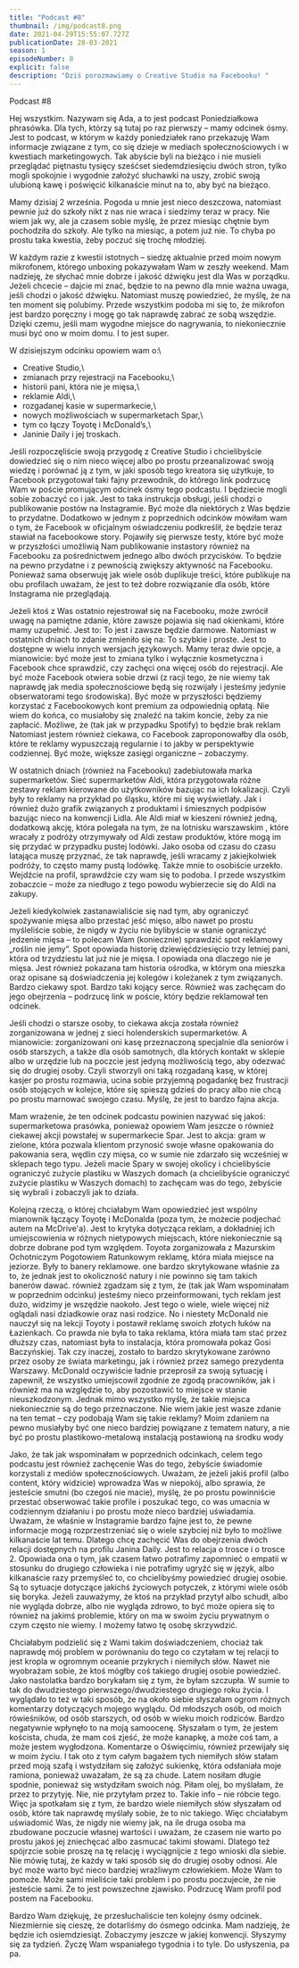 ```yaml
---
title: "Podcast #8"
thumbnail: /img/podcast8.png
date: 2021-04-29T15:55:07.727Z
publicationDate: 28-03-2021
season: 1
episodeNumber: 8
explicit: false
description: "Dziś porozmawiamy o Creative Studio na Facebooku! "
---
```

Podcast #8

Hej wszystkim. Nazywam się Ada, a to jest podcast Poniedziałkowa phrasówka. Dla tych, którzy są tutaj po raz pierwszy – mamy odcinek ósmy. Jest to podcast, w którym w każdy poniedziałek rano przekazuję Wam informacje związane z tym, co się dzieje w mediach społecznościowych i w kwestiach marketingowych. Tak abyście byli na bieżąco i nie musieli przeglądać piętnastu tysięcy sześćset siedemdziesięciu dwóch stron, tylko mogli spokojnie i wygodnie założyć słuchawki na uszy, zrobić swoją ulubioną kawę i poświęcić kilkanaście minut na to, aby być na bieżąco.

Mamy dzisiaj 2 września. Pogoda u mnie jest nieco deszczowa, natomiast pewnie już do szkoły nikt z nas nie wraca i siedzimy teraz w pracy. Nie wiem jak wy, ale ja czasem sobie myślę, że przez miesiąc chętnie bym pochodziła do szkoły. Ale tylko na miesiąc, a potem już nie. To chyba po prostu taka kwestia, żeby poczuć się trochę młodziej.

W każdym razie z kwestii istotnych – siedzę aktualnie przed moim nowym mikrofonem, którego unboxing pokazywałam Wam w zeszły weekend. Mam nadzieję, że słychać mnie dobrze i jakość dźwięku jest dla Was w porządku. Jeżeli chcecie – dajcie mi znać, będzie to na pewno dla mnie ważna uwaga, jeśli chodzi o jakość dźwięku. Natomiast muszę powiedzieć, że myślę, że na ten moment się polubimy. Przede wszystkim podoba mi się to, że mikrofon jest bardzo poręczny i mogę go tak naprawdę zabrać ze sobą wszędzie. Dzięki czemu, jeśli mam wygodne miejsce do nagrywania, to niekoniecznie musi być ono w moim domu. I to jest super.

W dzisiejszym odcinku opowiem wam o:\
- Creative Studio,\
- zmianach przy rejestracji na Facebooku,\
- historii pani, która nie je mięsa,\
- reklamie Aldi,\
- rozgadanej kasie w supermarkecie,\
- nowych możliwościach w supermarketach Spar,\
- tym co łączy Toyotę i McDonald’s,\
- Janinie Daily i jej troskach.

Jeśli rozpoczęliście swoją przygodę z Creative Studio i chcielibyście dowiedzieć się o nim nieco więcej albo po prostu przeanalizować swoją wiedzę i porównać ją z tym, w jaki sposób tego kreatora się użytkuje, to Facebook przygotował taki fajny przewodnik, do którego link podrzucę Wam w poście promującym odcinek ósmy tego podcastu. I będziecie mogli sobie zobaczyć co i jak. Jest to taka instrukcja obsługi, jeśli chodzi o publikowanie postów na Instagramie. Być może dla niektórych z Was będzie to przydatne. Dodatkowo w jednym z poprzednich odcinków mówiłam wam o tym, że Facebook w oficjalnym oświadczeniu podkreślił, że będzie teraz stawiał na facebookowe story. Pojawiły się pierwsze testy, które być może w przyszłości umożliwią Nam publikowanie instastory również na Facebooku za pośrednictwem jednego albo dwóch przycisków. To będzie na pewno przydatne i z pewnością zwiększy aktywność na Facebooku. Ponieważ sama obserwuję jak wiele osób duplikuje treści, które publikuje na obu profilach uważam, że jest to też dobre rozwiązanie dla osób, które Instagrama nie przeglądają.

Jeżeli ktoś z Was ostatnio rejestrował się na Facebooku, może zwrócił uwagę na pamiętne zdanie, które zawsze pojawia się nad okienkami, które mamy uzupełnić. Jest to: To jest i zawsze będzie darmowe. Natomiast w ostatnich dniach to zdanie zmieniło się na: To szybkie i proste. Jest to dostępne w wielu innych wersjach językowych. Mamy teraz dwie opcje, a mianowicie: być może jest to zmiana tylko i wyłącznie kosmetyczna i Facebook chce sprawdzić, czy zachęci ona więcej osób do rejestracji. Ale być może Facebook otwiera sobie drzwi (z racji tego, że nie wiemy tak naprawdę jak media społecznościowe będą się rozwijały i jesteśmy jedynie obserwatorami tego środowiska). Być może w przyszłości będziemy korzystać z Facebookowych kont premium za odpowiednią opłatą. Nie wiem do końca, co musiałoby się znaleźć na takim koncie, żeby za nie zapłacić. Możliwe, że (tak jak w przypadku Spotify) to będzie brak reklam Natomiast jestem również ciekawa, co Facebook zaproponowałby dla osób, które te reklamy wypuszczają regularnie i to jakby w perspektywie codziennej. Być może, większe zasięgi organiczne – zobaczymy.

W ostatnich dniach (również na Facebooku) zadebiutowała marka supermarketów. Sieć supermarketów Aldi, która przygotowała różne zestawy reklam kierowane do użytkowników bazując na ich lokalizacji. Czyli były to reklamy na przykład po śląsku, które mi się wyświetlały. Jak i również dużo grafik związanych z produktami i śmiesznych podpisów bazując nieco na konwencji Lidla. Ale Aldi miał w kieszeni również jedną, dodatkową akcję, która polegała na tym, że na lotnisku warszawskim , które wracały z podróży otrzymywały od Aldi zestaw produktów, które mogą im się przydać w przypadku pustej lodówki. Jako osoba od czasu do czasu latająca muszę przyznać, że tak naprawdę, jeśli wracamy z jakiejkolwiek podróży, to często mamy pustą lodówkę. Także mnie to osobiście urzekło. Wejdźcie na profil, sprawdźcie czy wam się to podoba. I przede wszystkim zobaczcie – może za niedługo z tego powodu wybierzecie się do Aldi na zakupy.

Jeżeli kiedykolwiek zastanawialiście się nad tym, aby ograniczyć spożywanie mięsa albo przestać jeść mięso, albo nawet po prostu myśleliście sobie, że nigdy w życiu nie bylibyście w stanie ograniczyć jedzenie mięsa – to polecam Wam (koniecznie) sprawdzić spot reklamowy „roślin nie jemy”. Spot opowiada historię dziewięćdziesięcio trzy letniej pani, która od trzydziestu lat już nie je mięsa. I opowiada ona dlaczego nie je mięsa. Jest również pokazana tam historia ośrodka, w którym ona mieszka oraz opisane są doświadczenia jej kolegów i koleżanek z tym związanych. Bardzo ciekawy spot. Bardzo taki kojący serce. Również was zachęcam do jego obejrzenia – podrzucę link w poście, który będzie reklamował ten odcinek.

Jeśli chodzi o starsze osoby, to ciekawa akcja została również zorganizowana w jednej z sieci holenderskich supermarketów. A mianowicie: zorganizowani oni kasę przeznaczoną specjalnie dla seniorów i osób starszych, a także dla osób samotnych, dla których kontakt w sklepie albo w urzędzie lub na poczcie jest jedyną możliwością tego, aby odezwać się do drugiej osoby. Czyli stworzyli oni taką rozgadaną kasę, w której kasjer po prostu rozmawia, ucina sobie przyjemną pogadankę bez frustracji osób stojących w kolejce, które się spieszą gdzieś do pracy albo nie chcą po prostu marnować swojego czasu. Myślę, że jest to bardzo fajna akcja.

Mam wrażenie, że ten odcinek podcastu powinien nazywać się jakoś: supermarketowa prasówka, ponieważ opowiem Wam jeszcze o również ciekawej akcji powstałej w supermarkecie Spar. Jest to akcja: gram w zielone, która pozwala klientom przynosić swoje własne opakowania do pakowania sera, wędlin czy mięsa, co w sumie nie zdarzało się wcześniej w sklepach tego typu. Jeżeli macie Spary w swojej okolicy i chcielibyście ograniczyć zużycie plastiku w Waszych domach (a chcielibyście ograniczyć zużycie plastiku w Waszych domach) to zachęcam was do tego, żebyście się wybrali i zobaczyli jak to działa.

Kolejną rzeczą, o której chciałabym Wam opowiedzieć jest wspólny mianownik łączący Toyotę i McDonalda (poza tym, że możecie podjechać autem na McDrive'a). Jest to krytyka dotycząca reklam, a dokładniej ich umiejscowienia w różnych nietypowych miejscach, które niekoniecznie są dobrze dobrane pod tym względem. Toyota zorganizowała z Mazurskim Ochotniczym Pogotowiem Ratunkowym reklamę, która miała miejsce na jeziorze. Były to banery reklamowe. one bardzo skrytykowane właśnie za to, że jednak jest to okoliczność natury i nie powinno się tam takich banerów dawać. również zgadzam się z tym, że (tak jak Wam wspominałam w poprzednim odcinku) jesteśmy nieco przeinformowani, tych reklam jest dużo, widzimy je wszędzie naokoło. Jest tego o wiele, wiele więcej niż oglądali nasi dziadkowie oraz nasi rodzice. No i niestety McDonald nie nauczył się na lekcji Toyoty i postawił reklamę swoich złotych łuków na Łazienkach. Co prawda nie była to taka reklama, która miała tam stać przez dłuższy czas, natomiast była to instalacja, która promowała pokaz Gosi Baczyńskiej. Tak czy inaczej, zostało to bardzo skrytykowane zarówno przez osoby ze świata marketingu, jak i również przez samego prezydenta Warszawy. McDonald oczywiście ładnie przeprosił za swoją sytuację i zapewnił, że wszystko umiejscowił zgodnie ze zgodą pracowników, jak i również ma na względzie to, aby pozostawić to miejsce w stanie nieuszkodzonym. Jednak mimo wszystko myślę, że takie miejsca niekoniecznie są do tego przeznaczone. Nie wiem jakie jest wasze zdanie na ten temat – czy podobają Wam się takie reklamy? Moim zdaniem na pewno musiałyby być one nieco bardziej powiązane z tematem natury, a nie być po prostu plastikowo-metalową instalacją postawioną na środku wody

Jako, że tak jak wspominałam w poprzednich odcinkach, celem tego podcastu jest również zachęcenie Was do tego, żebyście świadomie korzystali z mediów społecznościowych. Uważam, że jeżeli jakiś profil (albo content, który widzicie) wprowadza Was w niepokój, albo sprawia, że jesteście smutni (bo czegoś nie macie), myślę, że po prostu powinniście przestać obserwować takie profile i poszukać tego, co was umacnia w codziennym działaniu i po prostu może nieco bardziej uświadamia. Uważam, że właśnie w Instagramie bardzo fajne jest to, że pewne informacje mogą rozprzestrzeniać się o wiele szybciej niż było to możliwe kilkanaście lat temu. Dlatego chcę zachęcić Was do obejrzenia dwóch relacji dostępnych na profilu Janina Daily. Jest to relacja o trosce i o trosce 2. Opowiada ona o tym, jak czasem łatwo potrafimy zapomnieć o empatii w stosunku do drugiego człowieka i nie potrafimy ugryźć się w język, albo kilkanaście razy przemyśleć to, co chcielibyśmy powiedzieć drugiej osobie. Są to sytuacje dotyczące jakichś życiowych potyczek, z którymi wiele osób się boryka. Jeżeli zauważymy, że ktoś na przykład przytył albo schudł, albo nie wygląda dobrze, albo nie wygląda zdrowo, to być może opiera się to również na jakimś problemie, który on ma w swoim życiu prywatnym o czym często nie wiemy. I możemy łatwo tę osobę skrzywdzić.

Chciałabym podzielić się z Wami takim doświadczeniem, chociaż tak naprawdę mój problem w porównaniu do tego co czytałam w tej relacji to jest kropla w ogromnym oceanie przykrych i niemiłych słów. Nawet nie wyobrażam sobie, że ktoś mógłby coś takiego drugiej osobie powiedzieć. Jako nastolatka bardzo borykałam się z tym, że byłam szczupła. W sumie to tak do dwudziestego pierwszego/dwudziestego drugiego roku życia. I wyglądało to też w taki sposób, że na około siebie słyszałam ogrom różnych komentarzy dotyczących mojego wyglądu. Od młodszych osób, od moich rówieśników, od osób starszych, od osób w wieku moich rodziców. Bardzo negatywnie wpłynęło to na moją samoocenę. Słyszałam o tym, że jestem koścista, chuda, że mam coś zjeść, że może kanapkę, a może coś tam, a może jestem wygłodzona. Komentarze o Oświęcimiu, również przewijały się w moim życiu. I tak oto z tym całym bagażem tych niemiłych słów stałam przed moją szafą i wstydziłam się założyć sukienkę, która odsłaniała moje ramiona, ponieważ uważałam, że są za chude. Latem nosiłam długie spodnie, ponieważ się wstydziłam swoich nóg. Piłam olej, bo myślałam, że przez to przytyję. Nie, nie przytyłam przez to. Takie info – nie róbcie tego. Więc ja spotkałam się z tym, że bardzo wiele niemiłych słów słyszałam od osób, które tak naprawdę myślały sobie, że to nic takiego. Więc chciałabym uświadomić Was, że nigdy nie wiemy jak, na ile druga osoba ma zbudowane poczucie własnej wartości i uważam, że czasem nie warto po prostu jakoś jej zniechęcać albo zasmucać takimi słowami. Dlatego też spójrzcie sobie proszę na tę relację i wyciągnijcie z tego wnioski dla siebie. Nie mówię tutaj, że każdy w taki sposób się do drugiej osoby odnosi. Ale być może warto być nieco bardziej wrażliwym człowiekiem. Może Wam to pomoże. Może sami mieliście taki problem i po prostu poczujecie, że nie jesteście sami. Że to jest powszechne zjawisko. Podrzucę Wam profil pod postem na Facebooku.

Bardzo Wam dziękuję, że przesłuchaliście ten kolejny ósmy odcinek. Niezmiernie się cieszę, że dotarliśmy do ósmego odcinka. Mam nadzieję, że będzie ich osiemdziesiąt. Zobaczymy jeszcze w jakiej konwencji. Słyszymy się za tydzień. Życzę Wam wspaniałego tygodnia i to tyle. Do usłyszenia, pa pa.